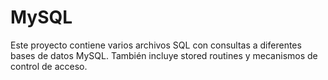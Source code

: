# MySQL

Este proyecto contiene varios archivos SQL con consultas a diferentes bases de datos MySQL. También incluye stored routines y mecanismos de control de acceso.
